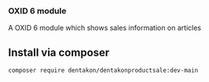 ### OXID 6 module
A OXID 6 module which shows sales information on articles

## Install via composer
`composer require dentakon/dentakonproductsale:dev-main`
